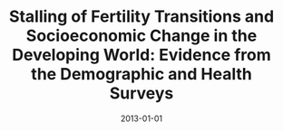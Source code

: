 ---
title: 'Stalling of Fertility Transitions and Socioeconomic Change in the Developing World: Evidence from the Demographic and Health Surveys'
collection: publications
permalink: /publication/2013-stalling-fertility
excerpt: ''
date: 2013-01-01
venue: 'Ralentissements, Résistances et Ruptures Dans Les Transitions Démographiques'
paperurl: ''
submit: 1
citation: 'Shapiro, David, Amanda Kreider, Catherine Varner, and Malika Sinha. 2013. &quot;Stalling of Fertility Transitions and Socioeconomic Change in the Developing World: Evidence from the Demographic and Health Surveys.&quot; In <i>Ralentissements, Résistances et Ruptures Dans Les Transitions Démographiques: Actes de La Chaire Quetelet 2010</i>, edited by Dominique Tabutin and Bruno Masquelier, 47–64. Louvain-la-Neuve, Belgium: Presses universitaires de Louvain.'
---